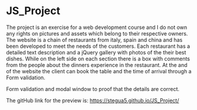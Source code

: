 
# JS_Project
The project is an exercise for a web development course and I do not own any rights on pictures and assets which belong to their respective owners.
The website is a chain of restaurants from italy, spain and china and has been developed to meet the needs of the customers.
Each restaurant has a detailed text description and a jQuery gallery with photos of the their best dishes. While on the left side on each section there is a box with comments from the people about the dinners experience in the restaurant.
At the and of the website the client can book the table and the time of arrival through a Form validation.

Form validation and modal window to proof that the details are correct.

The gitHub link for the preview is:
https://stegua5.github.io/JS_Project/

